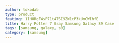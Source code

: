 ```yaml
---
author: tokodab
type: product
featimg: 1IHURgFWsP71t4TSI9ZW1cP3kUmCWIhfE
title: Harry Potter 7 Gray Samsung Galaxy S9 Case
tags: [samsung, galaxy, s9]
category: [samsung]
---
```

